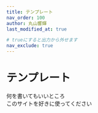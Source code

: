 ```yaml
---
title: テンプレート
nav_order: 100
author: 丸山響輝
last_modified_at: true

# trueにすると出力から外せます
nav_exclude: true
---
```


# テンプレート

何を書いてもいいところ  
このサイトを好きに使ってください
